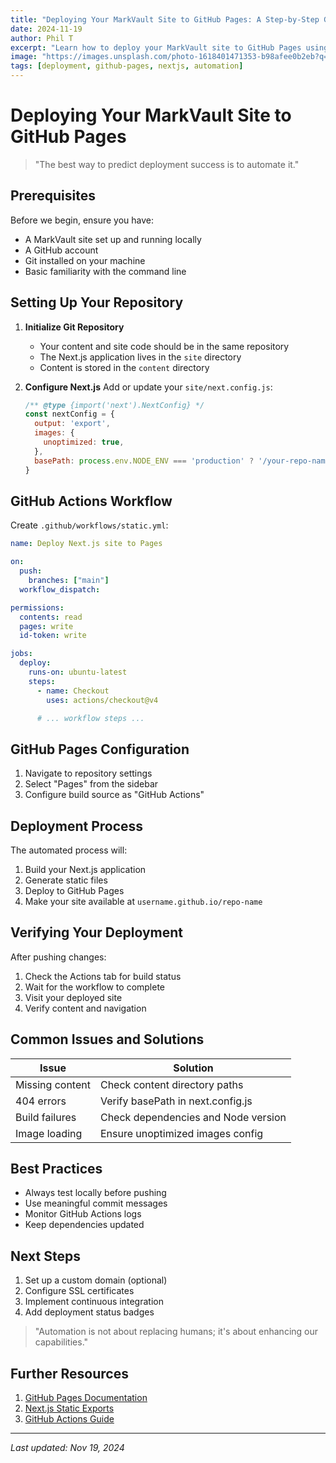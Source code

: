 ```yaml
---
title: "Deploying Your MarkVault Site to GitHub Pages: A Step-by-Step Guide"
date: 2024-11-19
author: Phil T
excerpt: "Learn how to deploy your MarkVault site to GitHub Pages using GitHub Actions. This guide covers the complete setup process, from configuring Next.js for static export to automating deployments."
image: "https://images.unsplash.com/photo-1618401471353-b98afee0b2eb?q=80&w=1920&auto=format&fit=crop"
tags: [deployment, github-pages, nextjs, automation]
---
```


# Deploying Your MarkVault Site to GitHub Pages

> "The best way to predict deployment success is to automate it."

## Prerequisites

Before we begin, ensure you have:
- A MarkVault site set up and running locally
- A GitHub account
- Git installed on your machine
- Basic familiarity with the command line

## Setting Up Your Repository

1. **Initialize Git Repository**
   - Your content and site code should be in the same repository
   - The Next.js application lives in the `site` directory
   - Content is stored in the `content` directory

2. **Configure Next.js**
   Add or update your `site/next.config.js`:
   ```javascript
   /** @type {import('next').NextConfig} */
   const nextConfig = {
     output: 'export',
     images: {
       unoptimized: true,
     },
     basePath: process.env.NODE_ENV === 'production' ? '/your-repo-name' : '',
   }
   ```

## GitHub Actions Workflow

Create `.github/workflows/static.yml`:
```yaml
name: Deploy Next.js site to Pages

on:
  push:
    branches: ["main"]
  workflow_dispatch:

permissions:
  contents: read
  pages: write
  id-token: write

jobs:
  deploy:
    runs-on: ubuntu-latest
    steps:
      - name: Checkout
        uses: actions/checkout@v4

      # ... workflow steps ...
```

## GitHub Pages Configuration

1. Navigate to repository settings
2. Select "Pages" from the sidebar
3. Configure build source as "GitHub Actions"

## Deployment Process

The automated process will:
1. Build your Next.js application
2. Generate static files
3. Deploy to GitHub Pages
4. Make your site available at `username.github.io/repo-name`

## Verifying Your Deployment

After pushing changes:
1. Check the Actions tab for build status
2. Wait for the workflow to complete
3. Visit your deployed site
4. Verify content and navigation

## Common Issues and Solutions

| Issue | Solution |
|-------|----------|
| Missing content | Check content directory paths |
| 404 errors | Verify basePath in next.config.js |
| Build failures | Check dependencies and Node version |
| Image loading | Ensure unoptimized images config |

## Best Practices

- Always test locally before pushing
- Use meaningful commit messages
- Monitor GitHub Actions logs
- Keep dependencies updated

## Next Steps

1. Set up a custom domain (optional)
2. Configure SSL certificates
3. Implement continuous integration
4. Add deployment status badges

> "Automation is not about replacing humans; it's about enhancing our capabilities."

## Further Resources

1. [GitHub Pages Documentation](https://docs.github.com/pages)
2. [Next.js Static Exports](https://nextjs.org/docs/pages/building-your-application/deploying/static-exports)
3. [GitHub Actions Guide](https://docs.github.com/actions)

---

*Last updated: Nov 19, 2024*
